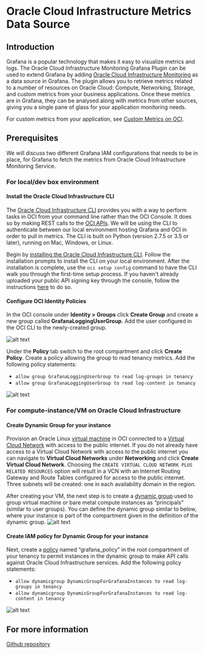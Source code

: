 # Oracle Cloud Infrastructure Metrics Data Source 

## Introduction

Grafana is a popular technology that makes it easy to visualize metrics and logs. 
The Oracle Cloud Infrastructure Monitoring Grafana Plugin can be used to extend Grafana by adding [Oracle Cloud Infrastructure Monitoring](https://docs.cloud.oracle.com/en-us/iaas/Content/Monitoring/Concepts/monitoringoverview.htm) as a data source in Grafana. 
The plugin allows you to retrieve metrics related to a number of resources on Oracle Cloud: Compute, Networking, Storage, and custom metrics from your business applications. 
Once these metrics are in Grafana, they can be analysed along with metrics from other sources, giving you a single pane of glass for your application monitoring needs. 

For custom metrics from your application, see [Custom Metrics on OCI](https://docs.cloud.oracle.com/en-us/iaas/Content/Monitoring/Tasks/publishingcustommetrics.htm).
## Prerequisites

We will discuss two different Grafana IAM configurations that needs to be in place, for Grafana to fetch the metrics from Oracle Cloud Infrastructure Monitoring Service. 

### For local/dev box environment
#### Install the Oracle Cloud Infrastructure CLI 

The [Oracle Cloud Infrastructure CLI](https://docs.cloud.oracle.com/iaas/Content/API/Concepts/cliconcepts.htm) provides you with a way to perform tasks in OCI from your command line rather than the OCI Console. It does so by making REST calls to the [OCI APIs](https://docs.cloud.oracle.com/iaas/Content/API/Concepts/usingapi.htm). We will be using the CLI to authenticate between our local environment hosting Grafana and OCI in order to pull in metrics. The CLI is built on Python (version 2.7.5 or 3.5 or later), running on Mac, Windows, or Linux.

Begin by [installing the Oracle Cloud Infrastructure CLI](https://docs.cloud.oracle.com/iaas/Content/API/SDKDocs/cliinstall.htm). Follow the installation prompts to install the CLI on your local environment. After the installation is complete, use the `oci setup config` command to have the CLI walk you through the first-time setup process. If you haven't already uploaded your public API signing key through the console, follow the instructions [here](https://docs.us-phoenix-1.oraclecloud.com/Content/API/Concepts/apisigningkey.htm#How2) to do so. 

#### Configure OCI Identity Policies

In the OCI console under **Identity > Groups** click **Create Group** and create a new group called **GrafanaLoggingUserGroup**. Add the user configured in the OCI CLI to the newly-created group. 

![alt text](https://github.com/mayur-oci/loggingDocs/blob/main/images/usrGp.png?raw=true)

Under the **Policy** tab switch to the root compartment and click **Create Policy**. Create a policy allowing the group to read tenancy metrics. Add the following policy statements:

- `allow group GrafanaLoggingUserGroup to read log-groups in tenancy`
- `allow group GrafanaLoggingUserGroup to read log-content in tenancy`

![alt text](https://github.com/mayur-oci/loggingDocs/blob/main/images/usrPolicy.png?raw=true)

### For compute-instance/VM on Oracle Cloud Infrastructure
#### Create Dynamic Group for your instance 
Provision an Oracle Linux [virtual machine](https://docs.cloud.oracle.com/iaas/Content/Compute/Concepts/computeoverview.htm) in OCI connected to a [Virtual Cloud Network](https://docs.cloud.oracle.com/iaas/Content/Network/Tasks/managingVCNs.htm) with access to the public internet. If you do not already have access to a Virtual Cloud Network with access to the public internet you can navigate to **Virtual Cloud Networks** under **Networking** and click **Create Virtual Cloud Network**. Choosing the `CREATE VIRTUAL CLOUD NETWORK PLUS RELATED RESOURCES` option will result in a VCN with an Internet Routing Gateway and Route Tables configured for access to the public internet. Three subnets will be created: one in each availability domain in the region.

After creating your VM, the next step is to create a [dynamic group](https://docs.cloud.oracle.com/iaas/Content/Identity/Tasks/managingdynamicgroups.htm) used to group virtual machine or bare metal compute instances as “principals” (similar to user groups).
You can define the dynamic group similar to below, where your instance is part of the compartment given in the definition of the dynamic group.
![alt text](https://github.com/mayur-oci/loggingDocs/blob/main/images/dgGroup.png?raw=true)
#### Create IAM policy for Dynamic Group for your instance 

Next, create a [policy](https://docs.cloud.oracle.com/iaas/Content/Identity/Concepts/policygetstarted.htm) named “grafana_policy” in the root compartment of your tenancy to permit instances in the dynamic group to make API calls against Oracle Cloud Infrastructure services. Add the following policy statements:

* `allow dynamicgroup DynamicGroupForGrafanaInstances to read log-groups in tenancy`
* `allow dynamicgroup DynamicGroupForGrafanaInstances to read log-content in tenancy`

![alt text](https://github.com/mayur-oci/loggingDocs/blob/main/images/dgPolicy.png?raw=true)

## For more information
[Github repository](https://github.com/oracle/oci-grafana-plugin)

